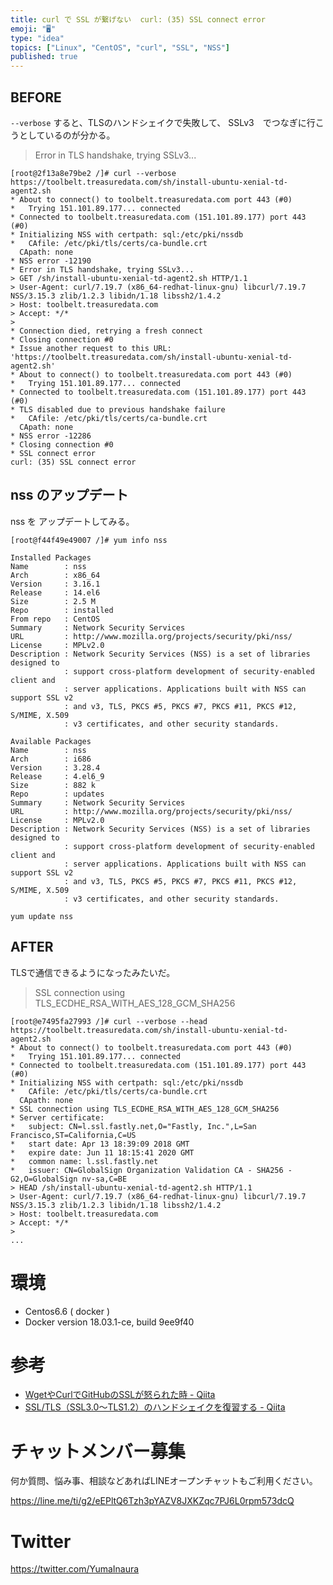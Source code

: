 ```yaml
---
title: curl で SSL が繋げない  curl: (35) SSL connect error
emoji: "🖥"
type: "idea"
topics: ["Linux", "CentOS", "curl", "SSL", "NSS"]
published: true
---
```


## BEFORE

`--verbose` すると、TLSのハンドシェイクで失敗して、 SSLv3　でつなぎに行こうとしているのが分かる。

>Error in TLS handshake, trying SSLv3...

```
[root@2f13a8e79be2 /]# curl --verbose https://toolbelt.treasuredata.com/sh/install-ubuntu-xenial-td-agent2.sh
* About to connect() to toolbelt.treasuredata.com port 443 (#0)
*   Trying 151.101.89.177... connected
* Connected to toolbelt.treasuredata.com (151.101.89.177) port 443 (#0)
* Initializing NSS with certpath: sql:/etc/pki/nssdb
*   CAfile: /etc/pki/tls/certs/ca-bundle.crt
  CApath: none
* NSS error -12190
* Error in TLS handshake, trying SSLv3...
> GET /sh/install-ubuntu-xenial-td-agent2.sh HTTP/1.1
> User-Agent: curl/7.19.7 (x86_64-redhat-linux-gnu) libcurl/7.19.7 NSS/3.15.3 zlib/1.2.3 libidn/1.18 libssh2/1.4.2
> Host: toolbelt.treasuredata.com
> Accept: */*
>
* Connection died, retrying a fresh connect
* Closing connection #0
* Issue another request to this URL: 'https://toolbelt.treasuredata.com/sh/install-ubuntu-xenial-td-agent2.sh'
* About to connect() to toolbelt.treasuredata.com port 443 (#0)
*   Trying 151.101.89.177... connected
* Connected to toolbelt.treasuredata.com (151.101.89.177) port 443 (#0)
* TLS disabled due to previous handshake failure
*   CAfile: /etc/pki/tls/certs/ca-bundle.crt
  CApath: none
* NSS error -12286
* Closing connection #0
* SSL connect error
curl: (35) SSL connect error
```

## nss のアップデート

nss を アップデートしてみる。

```
[root@f44f49e49007 /]# yum info nss

Installed Packages
Name        : nss
Arch        : x86_64
Version     : 3.16.1
Release     : 14.el6
Size        : 2.5 M
Repo        : installed
From repo   : CentOS
Summary     : Network Security Services
URL         : http://www.mozilla.org/projects/security/pki/nss/
License     : MPLv2.0
Description : Network Security Services (NSS) is a set of libraries designed to
            : support cross-platform development of security-enabled client and
            : server applications. Applications built with NSS can support SSL v2
            : and v3, TLS, PKCS #5, PKCS #7, PKCS #11, PKCS #12, S/MIME, X.509
            : v3 certificates, and other security standards.

Available Packages
Name        : nss
Arch        : i686
Version     : 3.28.4
Release     : 4.el6_9
Size        : 882 k
Repo        : updates
Summary     : Network Security Services
URL         : http://www.mozilla.org/projects/security/pki/nss/
License     : MPLv2.0
Description : Network Security Services (NSS) is a set of libraries designed to
            : support cross-platform development of security-enabled client and
            : server applications. Applications built with NSS can support SSL v2
            : and v3, TLS, PKCS #5, PKCS #7, PKCS #11, PKCS #12, S/MIME, X.509
            : v3 certificates, and other security standards.
```

```
yum update nss
```

## AFTER

TLSで通信できるようになったみたいだ。

>SSL connection using TLS_ECDHE_RSA_WITH_AES_128_GCM_SHA256

```
[root@e7495fa27993 /]# curl --verbose --head https://toolbelt.treasuredata.com/sh/install-ubuntu-xenial-td-agent2.sh
* About to connect() to toolbelt.treasuredata.com port 443 (#0)
*   Trying 151.101.89.177... connected
* Connected to toolbelt.treasuredata.com (151.101.89.177) port 443 (#0)
* Initializing NSS with certpath: sql:/etc/pki/nssdb
*   CAfile: /etc/pki/tls/certs/ca-bundle.crt
  CApath: none
* SSL connection using TLS_ECDHE_RSA_WITH_AES_128_GCM_SHA256
* Server certificate:
* 	subject: CN=l.ssl.fastly.net,O="Fastly, Inc.",L=San Francisco,ST=California,C=US
* 	start date: Apr 13 18:39:09 2018 GMT
* 	expire date: Jun 11 18:15:41 2020 GMT
* 	common name: l.ssl.fastly.net
* 	issuer: CN=GlobalSign Organization Validation CA - SHA256 - G2,O=GlobalSign nv-sa,C=BE
> HEAD /sh/install-ubuntu-xenial-td-agent2.sh HTTP/1.1
> User-Agent: curl/7.19.7 (x86_64-redhat-linux-gnu) libcurl/7.19.7 NSS/3.15.3 zlib/1.2.3 libidn/1.18 libssh2/1.4.2
> Host: toolbelt.treasuredata.com
> Accept: */*
>
...
```

# 環境

- Centos6.6 ( docker )
- Docker version 18.03.1-ce, build 9ee9f40

# 参考

- [WgetやCurlでGitHubのSSLが怒られた時 - Qiita](https://qiita.com/Yangsin/items/86a35f1dc70545b34cc4)
- [SSL/TLS（SSL3.0～TLS1.2）のハンドシェイクを復習する - Qiita](https://qiita.com/n-i-e/items/41673fd16d7bd1189a29)








<!-- Update From Qiita API -->

# チャットメンバー募集


何か質問、悩み事、相談などあればLINEオープンチャットもご利用ください。

https://line.me/ti/g2/eEPltQ6Tzh3pYAZV8JXKZqc7PJ6L0rpm573dcQ





# Twitter


https://twitter.com/YumaInaura


<!-- Update From Qiita API -->


